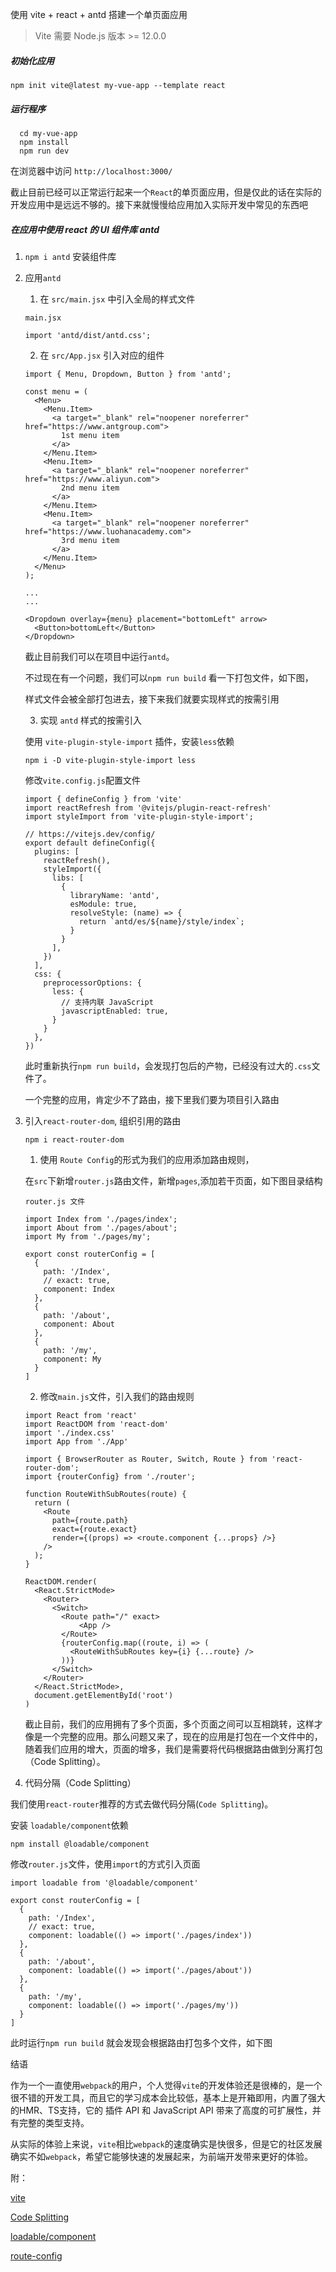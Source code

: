 
使用 vite + react + antd 搭建一个单页面应用


> Vite 需要 Node.js 版本 >= 12.0.0

##### 初始化应用
 `npm init vite@latest my-vue-app --template react`

##### 运行程序
```
  cd my-vue-app
  npm install
  npm run dev
```
在浏览器中访问 `http://localhost:3000/`

截止目前已经可以正常运行起来一个`React`的单页面应用，但是仅此的话在实际的开发应用中是远远不够的。接下来就慢慢给应用加入实际开发中常见的东西吧

##### 在应用中使用 react 的 UI 组件库 antd
1. `npm i antd` 安装组件库
2. 应用`antd`

    1. 在 `src/main.jsx` 中引入全局的样式文件 
   ```
   main.jsx

   import 'antd/dist/antd.css';
   ```
    2. 在 `src/App.jsx` 引入对应的组件
    ```
    import { Menu, Dropdown, Button } from 'antd';

    const menu = (
      <Menu>
        <Menu.Item>
          <a target="_blank" rel="noopener noreferrer" href="https://www.antgroup.com">
            1st menu item
          </a>
        </Menu.Item>
        <Menu.Item>
          <a target="_blank" rel="noopener noreferrer" href="https://www.aliyun.com">
            2nd menu item
          </a>
        </Menu.Item>
        <Menu.Item>
          <a target="_blank" rel="noopener noreferrer" href="https://www.luohanacademy.com">
            3rd menu item
          </a>
        </Menu.Item>
      </Menu>
    );

    ...
    ...

    <Dropdown overlay={menu} placement="bottomLeft" arrow>
      <Button>bottomLeft</Button>
    </Dropdown>

    ```
    截止目前我们可以在项目中运行`antd`。
    
    不过现在有一个问题，我们可以`npm run build` 看一下打包文件，如下图，

    样式文件会被全部打包进去，接下来我们就要实现样式的按需引用

    3. 实现 `antd` 样式的按需引入
    
    使用 `vite-plugin-style-import` 插件，安装`less`依赖
    ```
    npm i -D vite-plugin-style-import less
    ```
    修改`vite.config.js`配置文件
    ```
    import { defineConfig } from 'vite'
    import reactRefresh from '@vitejs/plugin-react-refresh'
    import styleImport from 'vite-plugin-style-import';

    // https://vitejs.dev/config/
    export default defineConfig({
      plugins: [
        reactRefresh(),
        styleImport({
          libs: [
            {
              libraryName: 'antd',
              esModule: true,
              resolveStyle: (name) => {
                return `antd/es/${name}/style/index`;
              }
            }
          ],
        })
      ],
      css: {
        preprocessorOptions: {
          less: {
            // 支持内联 JavaScript
            javascriptEnabled: true,
          }
        }
      },
    })
    ```

    此时重新执行`npm run build`，会发现打包后的产物，已经没有过大的`.css`文件了。

    一个完整的应用，肯定少不了路由，接下里我们要为项目引入路由

3. 引入`react-router-dom`, 组织引用的路由
   ```
   npm i react-router-dom
   ```
    1. 使用 `Route Config`的形式为我们的应用添加路由规则，

      在`src`下新增`router.js`路由文件，新增`pages`,添加若干页面，如下图目录结构
      
      ```
      router.js 文件

      import Index from './pages/index';
      import About from './pages/about';
      import My from './pages/my';

      export const routerConfig = [
        {
          path: '/Index',
          // exact: true,
          component: Index
        },
        {
          path: '/about',
          component: About
        },
        {
          path: '/my',
          component: My
        }
      ]
      ```
    2. 修改`main.js`文件，引入我们的路由规则
      ```
      import React from 'react'
      import ReactDOM from 'react-dom'
      import './index.css'
      import App from './App'

      import { BrowserRouter as Router, Switch, Route } from 'react-router-dom';
      import {routerConfig} from './router';

      function RouteWithSubRoutes(route) {
        return (
          <Route
            path={route.path}
            exact={route.exact}
            render={(props) => <route.component {...props} />}
          />
        );
      }

      ReactDOM.render(
        <React.StrictMode>
          <Router>
            <Switch>
              <Route path="/" exact>
                  <App />
              </Route>
              {routerConfig.map((route, i) => (
                <RouteWithSubRoutes key={i} {...route} />
              ))}
            </Switch>
          </Router>
        </React.StrictMode>,
        document.getElementById('root')
      )
      ```
    
    截止目前，我们的应用拥有了多个页面，多个页面之间可以互相跳转，这样才像是一个完整的应用。那么问题又来了，现在的应用是打包在一个文件中的，随着我们应用的增大，页面的增多，我们是需要将代码根据路由做到分离打包（Code Splitting）。


4. 代码分隔（Code Splitting）

  我们使用`react-router`推荐的方式去做代码分隔(`Code Splitting`)。
  
  安装 `loadable/component`依赖
  ```
  npm install @loadable/component
  ```
  
  修改`router.js`文件，使用`import`的方式引入页面

  ```
  import loadable from '@loadable/component'

  export const routerConfig = [
    {
      path: '/Index',
      // exact: true,
      component: loadable(() => import('./pages/index'))
    },
    {
      path: '/about',
      component: loadable(() => import('./pages/about'))
    },
    {
      path: '/my',
      component: loadable(() => import('./pages/my'))
    }
  ]
  ```
  此时运行`npm run build` 就会发现会根据路由打包多个文件，如下图


结语

作为一个一直使用`webpack`的用户，个人觉得`vite`的开发体验还是很棒的，是一个很不错的开发工具，而且它的学习成本会比较低，基本上是开箱即用，内置了强大的HMR、TS支持，它的 插件 API 和 JavaScript API 带来了高度的可扩展性，并有完整的类型支持。

从实际的体验上来说，`vite`相比`webpack`的速度确实是快很多，但是它的社区发展确实不如`webpack`，希望它能够快速的发展起来，为前端开发带来更好的体验。


附：

  [vite](https://cn.vitejs.dev/guide/why.html)

  [Code Splitting](https://reactrouter.com/web/guides/code-splitting)

  [loadable/component](https://github.com/gregberge/loadable-components)
  
  [route-config](https://reactrouter.com/web/example/route-config)